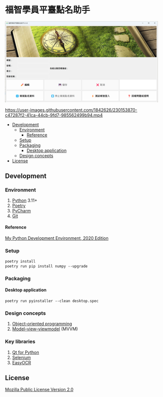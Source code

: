 # 福智學員平臺點名助手

![screenshot](assets/screenshot.png)

https://user-images.githubusercontent.com/1842626/230153870-c47287f2-41ca-44cb-9fd7-985562499b94.mp4

* [Development](#development)
  + [Environment](#environment)
    - [Reference](#reference)
  + [Setup](#setup)
  + [Packaging](#packaging)
    - [Desktop application](#desktop-application)
  + [Design concepts](#design-concepts)
* [License](#license)

## Development

### Environment

1. [Python](https://www.python.org/) 3.11+
2. [Poetry](https://python-poetry.org/)
3. [PyCharm](https://www.jetbrains.com/pycharm/)
4. [Git](https://git-scm.com/)

#### Reference

[My Python Development Environment, 2020 Edition](https://jacobian.org/2019/nov/11/python-environment-2020/)

### Setup

```
poetry install
poetry run pip install numpy --upgrade
```

### Packaging

#### Desktop application

```
poetry run pyinstaller --clean desktop.spec
```

### Design concepts

1. [Object-oriented programming](https://en.wikipedia.org/wiki/Object-oriented_programming)
2. [Model–view–viewmodel](https://en.wikipedia.org/wiki/Model%E2%80%93view%E2%80%93viewmodel) (MVVM)

### Key libraries

1. [Qt for Python](https://www.qt.io/qt-for-python)
2. [Selenium](https://www.selenium.dev/)
3. [EasyOCR](https://github.com/JaidedAI/EasyOCR)

## License

[Mozilla Public License Version 2.0](https://www.mozilla.org/en-US/MPL/2.0/)
